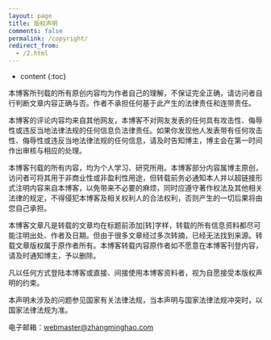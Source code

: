 ```yaml
---
layout: page
title: 版权声明
comments: false
permalink: /copyright/
redirect_from:
  - /2.html
---
```


* content
{:toc}

本博客所刊载的所有原创内容均为作者自己的理解，不保证完全正确，请访问者自行判断文章内容正确与否。作者不承担任何基于此产生的法律责任和连带责任。

本博客的评论内容均来自其他网友，本博客不对网友发表的任何具有攻击性、侮辱性或违反当地法律法规的任何信息负法律责任。如果你发现他人发表带有任何攻击性、侮辱性或违反当地法律法规的任何信息，请及时告知博主，博主会在第一时间作出审核与相应的处理。

本博客刊载的所有内容，均为个人学习、研究所用。本博客部分内容属博主原创，访问者可将其用于非商业性或非盈利性用途，但转载前务必通知本人并以超链接形式注明内容来自本博客，以免带来不必要的麻烦，同时应遵守著作权法及其他相关法律的规定，不得侵犯本博客及相关权利人的合法权利，否则产生的一切后果将由您自己承担。

本博客文章凡是转载的文章均在标题前添加\[转\]字样，转载的所有信息资料都尽可能注明出处、作者及日期。但由于很多文章经过多次转摘，已经无法找到来源。转载文章版权属于原作者所有。本博客转载内容原作者如不愿意在本博客刊登内容，请及时通知博主，予以删除。

凡以任何方式登陆本博客或直接、间接使用本博客资料者，视为自愿接受本版权声明的约束。

本声明未涉及的问题参见国家有关法律法规，当本声明与国家法律法规冲突时，以国家法律法规为准。

电子邮箱：[webmaster@zhangminghao.com](webmaster@zhangminghao.com)

